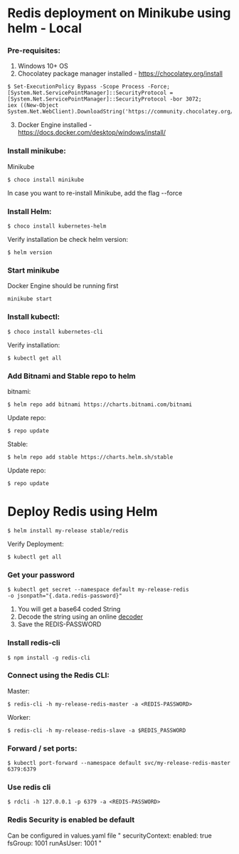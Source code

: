# Redis deployment on Minikube using helm - Local
### Pre-requisites:
1. Windows 10+ OS
2. Chocolatey package manager installed - https://chocolatey.org/install
```
$ Set-ExecutionPolicy Bypass -Scope Process -Force; [System.Net.ServicePointManager]::SecurityProtocol = 
[System.Net.ServicePointManager]::SecurityProtocol -bor 3072; 
iex ((New-Object System.Net.WebClient).DownloadString('https://community.chocolatey.org/install.ps1')) 
```
3. Docker Engine installed - https://docs.docker.com/desktop/windows/install/

### Install minikube:
Minikube
```
$ choco install minikube
```
In case you want to re-install Minikube, add the flag --force

### Install Helm:
```
$ choco install kubernetes-helm
```
Verify installation be check helm version:
```
$ helm version
```

### Start minikube
Docker Engine should be running first
```
minikube start
```

### Install kubectl:
```
$ choco install kubernetes-cli
```

Verify installation:
```
$ kubectl get all
```

### Add Bitnami and Stable repo to helm
bitnami:
```
$ helm repo add bitnami https://charts.bitnami.com/bitnami
```
Update repo:
```
$ repo update
```
Stable:
```
$ helm repo add stable https://charts.helm.sh/stable
```
Update repo:
```
$ repo update
```

# Deploy Redis using Helm
```
$ helm install my-release stable/redis
```
Verify Deployment:
```
$ kubectl get all
```

### Get your password 
```
$ kubectl get secret --namespace default my-release-redis 
-o jsonpath="{.data.redis-password}"
```
1. You will get a base64 coded String
2. Decode the string using an online [decoder](https://www.base64decode.org/)
3. Save the REDIS-PASSWORD


### Install redis-cli
```
$ npm install -g redis-cli
```

### Connect using the Redis CLI:
Master:
```
$ redis-cli -h my-release-redis-master -a <REDIS-PASSWORD>
```
Worker:
```
$ redis-cli -h my-release-redis-slave -a $REDIS_PASSWORD
```

### Forward / set ports:
```
$ kubectl port-forward --namespace default svc/my-release-redis-master 6379:6379
```
### Use redis cli
```
$ rdcli -h 127.0.0.1 -p 6379 -a <REDIS-PASSWORD>
```
### Redis Security is enabled be default
Can be configured in values.yaml file
"
securityContext:
  enabled: true
  fsGroup: 1001
  runAsUser: 1001
"